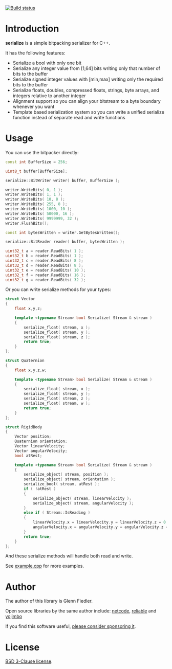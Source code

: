 [![Build status](https://github.com/mas-bandwidth/serialize/workflows/CI/badge.svg)](https://github.com/mas-bandwidth/serialize/actions?query=workflow%3ACI)

# Introduction

**serialize** is a simple bitpacking serializer for C++.

It has the following features:

* Serialize a bool with only one bit
* Serialize any integer value from [1,64] bits writing only that number of bits to the buffer
* Serialize signed integer values with [min,max] writing only the required bits to the buffer
* Serialize floats, doubles, compressed floats, strings, byte arrays, and integers relative to another integer
* Alignment support so you can align your bitstream to a byte boundary whenever you want
* Template based serialization system so you can write a unified serialize function instead of separate read and write functions

# Usage

You can use the bitpacker directly:

```c++
const int BufferSize = 256;

uint8_t buffer[BufferSize];

serialize::BitWriter writer( buffer, BufferSize );

writer.WriteBits( 0, 1 );
writer.WriteBits( 1, 1 );
writer.WriteBits( 10, 8 );
writer.WriteBits( 255, 8 );
writer.WriteBits( 1000, 10 );
writer.WriteBits( 50000, 16 );
writer.WriteBits( 9999999, 32 );
writer.FlushBits();

const int bytesWritten = writer.GetBytesWritten();

serialize::BitReader reader( buffer, bytesWritten );

uint32_t a = reader.ReadBits( 1 );
uint32_t b = reader.ReadBits( 1 );
uint32_t c = reader.ReadBits( 8 );
uint32_t d = reader.ReadBits( 8 );
uint32_t e = reader.ReadBits( 10 );
uint32_t f = reader.ReadBits( 16 );
uint32_t g = reader.ReadBits( 32 );
```

Or you can write serialize methods for your types:

```c++
struct Vector
{
    float x,y,z;

    template <typename Stream> bool Serialize( Stream & stream )
    {
        serialize_float( stream, x );
        serialize_float( stream, y );
        serialize_float( stream, z );
        return true;
    }
};

struct Quaternion
{
    float x,y,z,w;

    template <typename Stream> bool Serialize( Stream & stream )
    {
        serialize_float( stream, x );
        serialize_float( stream, y );
        serialize_float( stream, z );
        serialize_float( stream, w );
        return true;
    }
};

struct RigidBody
{
    Vector position;
    Quaternion orientation;
    Vector linearVelocity;
    Vector angularVelocity;
    bool atRest;

    template <typename Stream> bool Serialize( Stream & stream )
    {
        serialize_object( stream, position );
        serialize_object( stream, orientation );
        serialize_bool( stream, atRest );
        if ( !atRest )
        {
            serialize_object( stream, linearVelocity );
            serialize_object( stream, angularVelocity );
        }
        else if ( Stream::IsReading )
        {
            linearVelocity.x = linearVelocity.y = linearVelocity.z = 0.0;
            angularVelocity.x = angularVelocity.y = angularVelocity.z = 0.0;
        }
        return true;
    }
};
```

And these serialize methods will handle both read and write.

See [example.cpp](example.cpp) for more examples.

# Author

The author of this library is Glenn Fiedler.

Open source libraries by the same author include: [netcode](https://github.com/mas-bandwidth/netcode), [reliable](https://github.com/mas-bandwidth/netcode) and [yojimbo](https://github.com/mas-bandwidth/yojimbo)

If you find this software useful, [please consider sponsoring it](https://github.com/sponsors/mas-bandwidth).

# License

[BSD 3-Clause license](https://opensource.org/licenses/BSD-3-Clause).
